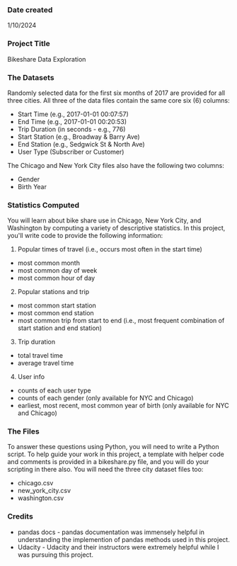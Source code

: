 ### Date created
1/10/2024

### Project Title
Bikeshare Data Exploration

### The Datasets
Randomly selected data for the first six months of 2017 are provided for all three cities. All three of the data files contain the same core six (6) columns:

+ Start Time (e.g., 2017-01-01 00:07:57)
+ End Time (e.g., 2017-01-01 00:20:53)
+ Trip Duration (in seconds - e.g., 776)
+ Start Station (e.g., Broadway & Barry Ave)
+ End Station (e.g., Sedgwick St & North Ave)
+ User Type (Subscriber or Customer)

The Chicago and New York City files also have the following two columns:

+ Gender
+ Birth Year

### Statistics Computed
You will learn about bike share use in Chicago, New York City, and Washington by computing a variety of descriptive statistics. In this project, you'll write code to provide the following information:

1. Popular times of travel (i.e., occurs most often in the start time)
+ most common month
+ most common day of week
+ most common hour of day

2. Popular stations and trip
+ most common start station
+ most common end station
+ most common trip from start to end (i.e., most frequent combination of start station and end station)

3. Trip duration
+ total travel time
+ average travel time

4. User info
+ counts of each user type
+ counts of each gender (only available for NYC and Chicago)
+ earliest, most recent, most common year of birth (only available for NYC and Chicago)

### The Files
To answer these questions using Python, you will need to write a Python script. To help guide your work in this project, a template with helper code and comments is provided in a bikeshare.py file, and you will do your scripting in there also. You will need the three city dataset files too:
+ chicago.csv
+ new_york_city.csv
+ washington.csv

### Credits
+ pandas docs - pandas documentation was immensely helpful in understanding the implemention of pandas methods used in this project.
+ Udacity - Udacity and their instructors were extremely helpful while I was pursuing this project.
